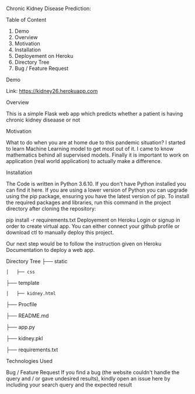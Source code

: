 Chronic Kidney Disease Prediction:

Table of Content
1. Demo
2. Overview
3. Motivation
4. Installation
5. Deployement on Heroku
6. Directory Tree
7. Bug / Feature Request

Demo

Link: https://kidney26.herokuapp.com 

Overview

This is a simple Flask web app which predicts whether a patient is having chronic kidney diseaase or not 

Motivation

What to do when you are at home due to this pandemic situation? I started to learn Machine Learning model to get most out of it. I came to know mathematics behind all supervised models. Finally it is important to work on application (real world application) to actually make a difference.

Installation

The Code is written in Python 3.6.10. If you don't have Python installed you can find it here. If you are using a lower version of Python you can upgrade using the pip package, ensuring you have the latest version of pip. To install the required packages and libraries, run this command in the project directory after cloning the repository:

pip install -r requirements.txt
Deployement on Heroku
Login or signup in order to create virtual app. You can either connect your github profile or download ctl to manually deploy this project.



Our next step would be to follow the instruction given on Heroku Documentation to deploy a web app.


Directory Tree
  ├── static 
  
    │   ├── css
    
  ├── template
  
    │   ├── kidney.html
    
  ├── Procfile
  
  ├── README.md
  
  ├── app.py
  
  ├── kidney.pkl
  
  ├── requirements.txt
  
Technologies Used
 

Bug / Feature Request
If you find a bug (the website couldn't handle the query and / or gave undesired results), kindly open an issue here by including your search query and the expected result
